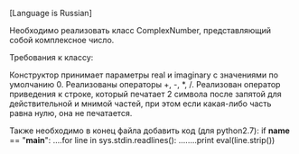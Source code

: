 [Language is Russian]

Необходимо реализовать класс ComplexNumber, представляющий собой комплексное число.

Требования к классу:

Конструктор принимает параметры real и imaginary с значениями по умолчанию 0.
Реализованы операторы +, -, *, /.
Реализован оператор приведения к строке, который печатает 2 символа после запятой для действительной и мнимой частей, при этом если какая-либо часть равна нулю, она не печатается.

Также необходимо в конец файла добавить код (для python2.7):
if __name__ == "__main__":
....for line in sys.stdin.readlines():
........print eval(line.strip())
